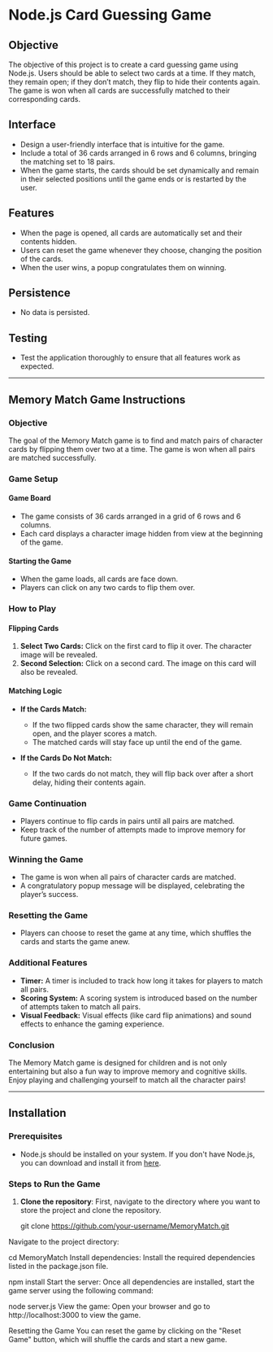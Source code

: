 # Node.js Card Guessing Game

## Objective
The objective of this project is to create a card guessing game using Node.js. Users should be able to select two cards at a time. If they match, they remain open; if they don’t match, they flip to hide their contents again. The game is won when all cards are successfully matched to their corresponding cards.

## Interface
- Design a user-friendly interface that is intuitive for the game.
- Include a total of 36 cards arranged in 6 rows and 6 columns, bringing the matching set to 18 pairs.
- When the game starts, the cards should be set dynamically and remain in their selected positions until the game ends or is restarted by the user.

## Features
- When the page is opened, all cards are automatically set and their contents hidden.
- Users can reset the game whenever they choose, changing the position of the cards.
- When the user wins, a popup congratulates them on winning.

## Persistence
- No data is persisted.

## Testing
- Test the application thoroughly to ensure that all features work as expected.

---

## Memory Match Game Instructions

### Objective
The goal of the Memory Match game is to find and match pairs of character cards by flipping them over two at a time. The game is won when all pairs are matched successfully.

### Game Setup

#### Game Board
- The game consists of 36 cards arranged in a grid of 6 rows and 6 columns.
- Each card displays a character image hidden from view at the beginning of the game.

#### Starting the Game
- When the game loads, all cards are face down.
- Players can click on any two cards to flip them over.

### How to Play

#### Flipping Cards
1. **Select Two Cards:** Click on the first card to flip it over. The character image will be revealed.
2. **Second Selection:** Click on a second card. The image on this card will also be revealed.

#### Matching Logic
- **If the Cards Match:**
  - If the two flipped cards show the same character, they will remain open, and the player scores a match.
  - The matched cards will stay face up until the end of the game.
  
- **If the Cards Do Not Match:**
  - If the two cards do not match, they will flip back over after a short delay, hiding their contents again.

### Game Continuation
- Players continue to flip cards in pairs until all pairs are matched.
- Keep track of the number of attempts made to improve memory for future games.

### Winning the Game
- The game is won when all pairs of character cards are matched.
- A congratulatory popup message will be displayed, celebrating the player’s success.

### Resetting the Game
- Players can choose to reset the game at any time, which shuffles the cards and starts the game anew.

### Additional Features
- **Timer:** A timer is included to track how long it takes for players to match all pairs.
- **Scoring System:** A scoring system is introduced based on the number of attempts taken to match all pairs.
- **Visual Feedback:** Visual effects (like card flip animations) and sound effects to enhance the gaming experience.

### Conclusion
The Memory Match game is designed for children and is not only entertaining but also a fun way to improve memory and cognitive skills. Enjoy playing and challenging yourself to match all the character pairs!

---

## Installation

### Prerequisites
- Node.js should be installed on your system. If you don't have Node.js, you can download and install it from [here](https://nodejs.org/).

### Steps to Run the Game

1. **Clone the repository**:
   First, navigate to the directory where you want to store the project and clone the repository.
  
   git clone https://github.com/your-username/MemoryMatch.git

Navigate to the project directory:


cd MemoryMatch
Install dependencies: Install the required dependencies listed in the package.json file.

npm install
Start the server: Once all dependencies are installed, start the game server using the following command:

node server.js
View the game: Open your browser and go to http://localhost:3000 to view the game.

Resetting the Game
You can reset the game by clicking on the "Reset Game" button, which will shuffle the cards and start a new game.
